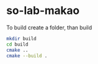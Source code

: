 # so-lab-makao

To build create a folder, than build

```sh
mkdir build
cd build
cmake ..
cmake --build .
```
